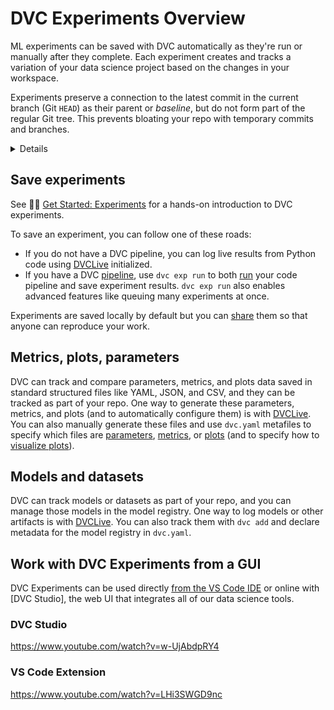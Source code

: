# DVC Experiments Overview

ML experiments can be saved with DVC automatically as they're run or manually
after they complete. Each experiment creates and tracks a variation of your data
science project based on the changes in your <abbr>workspace</abbr>.

Experiments preserve a connection to the latest commit in the current branch
(Git `HEAD`) as their parent or _baseline_, but do not form part of the regular
Git tree. This prevents bloating your repo with temporary commits and branches.

<details>

### ⚙️ How does DVC track experiments?

Experiments are custom [Git references] (found in `.git/refs/exps`) with one or
more commits based on `HEAD`. These commits are hidden and not checked out by
DVC. Note that these are not pushed to Git remotes by default either (see
`dvc exp push`).

Note that DVC Experiments require a unique name to identify them. DVC will
auto-generate one by default, such as `puffy-daks`. A custom name can be set
instead, using the `--name`/`-n` option of `dvc exp run`/`dvc exp save`. These
names can be used to reference experiments in other `dvc exp` subcommands.

</details>

[git references]: https://iterative.ai/blog/experiment-refs/

## Save experiments

<admon type="">

See 👨‍💻 [Get Started: Experiments] for a hands-on introduction to DVC
experiments.

</admon>

To save an experiment, you can follow one of these roads:

- If you do not have a DVC pipeline, you can log live results from Python code
  using [DVCLive] initialized.
- If you have a DVC [pipeline], use `dvc exp run` to both [run] your code
  pipeline and save experiment results. `dvc exp run` also enables advanced
  features like queuing many experiments at once.

Experiments are saved locally by default but you can [share] them so that anyone
can reproduce your work.

## Metrics, plots, parameters

DVC can track and compare <abbr>parameters</abbr>, <abbr>metrics</abbr>, and
<abbr>plots</abbr> data saved in standard structured files like YAML, JSON, and
CSV, and they can be tracked as part of your repo. One way to generate these
parameters, metrics, and plots (and to automatically configure them) is with
[DVCLive]. You can also manually generate these files and use `dvc.yaml`
metafiles to specify which files are [parameters], [metrics], or [plots] (and to
specify how to [visualize plots]).

## Models and datasets

DVC can track models or datasets as part of your repo, and you can manage those
models in the <abbr>model registry</abbr>. One way to log models or other
<abbr>artifacts</abbr> is with [DVCLive]. You can also track them with `dvc add`
and declare metadata for the model registry in `dvc.yaml`.

## Work with DVC Experiments from a GUI

DVC Experiments can be used directly [from the VS Code IDE] or online with [DVC
Studio], the web UI that integrates all of our data science tools.

### DVC Studio

https://www.youtube.com/watch?v=w-UjAbdpRY4

### VS Code Extension

https://www.youtube.com/watch?v=LHi3SWGD9nc

[get started: experiments]: /doc/start/experiments
[dvclive]: /doc/dvclive
[pipeline]: /doc/user-guide/pipelines
[run]: /doc/user-guide/experiment-management/running-experiments
[share]: /doc/user-guide/experiment-management/sharing-experiments
[parameters]: /doc/user-guide/project-structure/dvcyaml-files#params
[metrics]: /doc/user-guide/project-structure/dvcyaml-files#metrics
[plots]: /doc/user-guide/project-structure/dvcyaml-files#plots
[visualize plots]: /doc/user-guide/experiment-management/visualizing-plots
[from the vs code ide]: /doc/vs-code-extension

